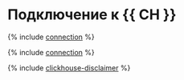 # Подключение к {{ CH }}

{% include [connection](../../_qa/managed-clickhouse/minitoc/connection.md) %}

{% include [connection](../../_qa/managed-clickhouse/connection.md) %}

{% include [clickhouse-disclaimer](../../_includes/clickhouse-disclaimer.md) %}
